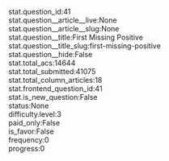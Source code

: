 stat.question_id:41  
stat.question__article__live:None  
stat.question__article__slug:None  
stat.question__title:First Missing Positive  
stat.question__title_slug:first-missing-positive  
stat.question__hide:False  
stat.total_acs:14644  
stat.total_submitted:41075  
stat.total_column_articles:18  
stat.frontend_question_id:41  
stat.is_new_question:False  
status:None  
difficulty.level:3  
paid_only:False  
is_favor:False  
frequency:0  
progress:0  
